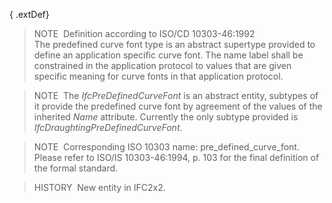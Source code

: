 ﻿{ .extDef}
> NOTE&nbsp; Definition according to ISO/CD 10303-46:1992  
> The predefined curve font type is an abstract supertype provided to define an application specific curve font. The name label shall be constrained in the application protocol to values that are given specific meaning for curve fonts in that application protocol.

> NOTE&nbsp; The _IfcPreDefinedCurveFont_ is an abstract entity, subtypes of it provide the predefined curve font by agreement of the values of the inherited _Name_ attribute. Currently the only subtype provided is _IfcDraughtingPreDefinedCurveFont_.

> NOTE&nbsp; Corresponding ISO 10303 name: pre_defined_curve_font. Please refer to ISO/IS 10303-46:1994, p. 103 for the final definition of the formal standard.

> HISTORY&nbsp; New entity in IFC2x2.
